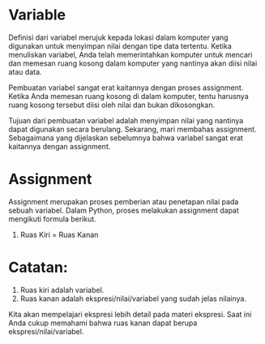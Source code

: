 # Variable

Definisi dari variabel merujuk kepada lokasi dalam komputer yang digunakan untuk menyimpan nilai dengan tipe data tertentu. Ketika menuliskan variabel, Anda telah memerintahkan komputer untuk mencari dan memesan ruang kosong dalam komputer yang nantinya akan diisi nilai atau data. 

Pembuatan variabel sangat erat kaitannya dengan proses assignment. Ketika Anda memesan ruang kosong di dalam komputer, tentu harusnya ruang kosong tersebut diisi oleh nilai dan bukan dikosongkan. 

Tujuan dari pembuatan variabel adalah menyimpan nilai yang nantinya dapat digunakan secara berulang. Sekarang, mari membahas assignment. Sebagaimana yang dijelaskan sebelumnya bahwa variabel sangat erat kaitannya dengan assignment.

# Assignment

Assignment merupakan proses pemberian atau penetapan nilai pada sebuah variabel. Dalam Python, proses melakukan assignment dapat mengikuti formula berikut.

1. Ruas Kiri = Ruas Kanan

# Catatan: 

1. Ruas kiri adalah variabel.
2. Ruas kanan adalah ekspresi/nilai/variabel yang sudah jelas nilainya.

Kita akan mempelajari ekspresi lebih detail pada materi ekspresi. Saat ini Anda cukup memahami bahwa ruas kanan dapat berupa ekspresi/nilai/variabel.